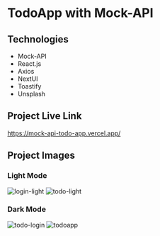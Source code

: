 # TodoApp with Mock-API

## Technologies

* Mock-API
* React.js
* Axios
* NextUI
* Toastify
* Unsplash

## Project Live Link

https://mock-api-todo-app.vercel.app/


## Project Images

### Light Mode 
![login-light](https://user-images.githubusercontent.com/86098657/190911644-25c31b97-c0c1-46df-b3b2-5b0c9b074827.PNG)
![todo-light](https://user-images.githubusercontent.com/86098657/190911868-3f66d6a7-7cb0-4e40-b70a-bf0502e4caa0.PNG)

### Dark Mode 
![todo-login](https://user-images.githubusercontent.com/86098657/190911818-adbc0de9-fc90-42b7-a657-4c6d5cc62091.PNG)
![todoapp](https://user-images.githubusercontent.com/86098657/190911555-e319c2e5-f6f7-4aad-b2a0-42e87c23079c.PNG)

